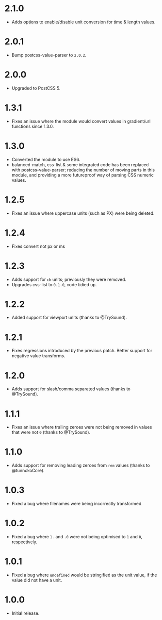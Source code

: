 # 2.1.0

* Adds options to enable/disable unit conversion for time & length values.

# 2.0.1

* Bump postcss-value-parser to `2.0.2`.

# 2.0.0

* Upgraded to PostCSS 5.

# 1.3.1

* Fixes an issue where the module would convert values in gradient/url functions
  since 1.3.0.

# 1.3.0

* Converted the module to use ES6.
* balanced-match, css-list & some integrated code has been replaced with
  postcss-value-parser; reducing the number of moving parts in this module, and
  providing a more futureproof way of parsing CSS numeric values.

# 1.2.5

* Fixes an issue where uppercase units (such as PX) were being deleted.

# 1.2.4

* Fixes convert not px or ms

# 1.2.3

* Adds support for `ch` units; previously they were removed.
* Upgrades css-list to `0.1.0`, code tidied up.

# 1.2.2

* Added support for viewport units (thanks to @TrySound).

# 1.2.1

* Fixes regressions introduced by the previous patch. Better support for
  negative value transforms.

# 1.2.0

* Adds support for slash/comma separated values (thanks to @TrySound).

# 1.1.1

* Fixes an issue where trailing zeroes were not being removed in
  values that were not `0` (thanks to @TrySound).

# 1.1.0

* Adds support for removing leading zeroes from `rem` values
  (thanks to @tunnckoCore).

# 1.0.3

* Fixed a bug where filenames were being incorrectly transformed.

# 1.0.2

* Fixed a bug where `1.` and `.0` were not being optimised to `1` and `0`,
  respectively.

# 1.0.1

* Fixed a bug where `undefined` would be stringified as the unit value, if the
  value did not have a unit.

# 1.0.0

* Initial release.
